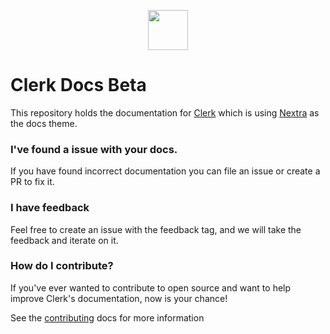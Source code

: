 <p align="center">
  <a href="https://clerk.dev?utm_source=github&utm_medium=clerk_javascript" target="_blank" rel="noopener noreferrer">
    <picture>
      <source media="(prefers-color-scheme: dark)" srcset="https://images.clerk.dev/static/logo-dark-mode-400x400.png">
      <img src="https://images.clerk.dev/static/logo-light-mode-400x400.png" height="64">
    </picture>
  </a>
  <br />
</p>

# Clerk Docs Beta

This repository holds the documentation for [Clerk](https://clerk.dev/) which is using [Nextra](https://nextra.site) as the docs theme.

### I've found a issue with your docs.

If you have found incorrect documentation you can file an issue or create a PR to fix it.

### I have feedback

Feel free to create an issue with the feedback tag, and we will take the feedback and iterate on it.

### How do I contribute?

If you've ever wanted to contribute to open source and want to help improve Clerk's documentation, now is your chance!

See the [contributing](./CONTRIBUTING.md) docs for more information
